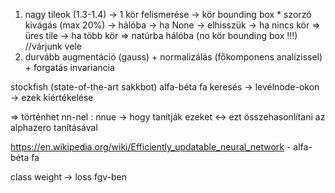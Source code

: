 1. nagy tileok (1.3-1.4) -> 1 kör felismerése -> kör bounding box * szorzó kivágás (max 20%) -> hálóba -> ha None -> elhisszük
                                              -> ha nincs kör => üres tile
                                              -> ha több kör => natúrba hálóba (no kör bounding box !!!)
    //várjunk vele
2. durvább augmentáció (gauss) + normalizálás (főkomponens analízissel) + forgatás invariancia

stockfish (state-of-the-art sakkbot)
    alfa-béta fa keresés -> levélnode-okon -> ezek kiértékelése

=> történhet nn-nel : nnue -> hogy tanítják ezeket <-> ezt összehasonlítani az alphazero tanításával

https://en.wikipedia.org/wiki/Efficiently_updatable_neural_network
    - alfa-béta fa

class weight -> loss fgv-ben 